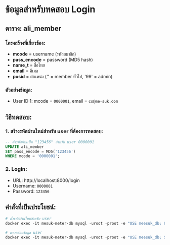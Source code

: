 # ข้อมูลสำหรับทดสอบ Login

## ตาราง: ali_member

### โครงสร้างที่เกี่ยวข้อง:
- **mcode** = username (รหัสสมาชิก)
- **pass_encode** = password (MD5 hash)
- **name_t** = ชื่อไทย
- **email** = อีเมล
- **posid** = ตำแหน่ง ('' = member ทั่วไป, '99' = admin)

### ตัวอย่างข้อมูล:
- User ID 1: mcode = `0000001`, email = `cs@me-suk.com`

## วิธีทดสอบ:

### 1. สร้างรหัสผ่านใหม่สำหรับ user ที่ต้องการทดสอบ:

```sql
-- ตั้งรหัสผ่านเป็น "123456" สำหรับ user 0000001
UPDATE ali_member 
SET pass_encode = MD5('123456') 
WHERE mcode = '0000001';
```

### 2. Login:
- URL: http://localhost:8000/login
- Username: `0000001`
- Password: `123456`

## คำสั่งที่เป็นประโยชน์:

```powershell
# ตั้งรหัสผ่านใหม่สำหรับ user
docker exec -it mesuk-meter-db mysql -uroot -proot -e "USE meesuk_db; UPDATE ali_member SET pass_encode = MD5('123456') WHERE mcode = '0000001';"

# ตรวจสอบข้อมูล user
docker exec -it mesuk-meter-db mysql -uroot -proot -e "USE meesuk_db; SELECT id, mcode, name_t, email, posid FROM ali_member WHERE mcode = '0000001';"
```
